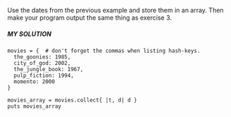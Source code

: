 Use the dates from the previous example and store them in an array. Then make your program output the same thing as exercise 3.

##### MY SOLUTION
```
movies = {  # don't forget the commas when listing hash-keys.
  the_goonies: 1985,
  city_of_god: 2002,
  the_jungle_book: 1967,
  pulp_fiction: 1994,
  momento: 2000
}

movies_array = movies.collect{ |t, d| d }
puts movies_array
```